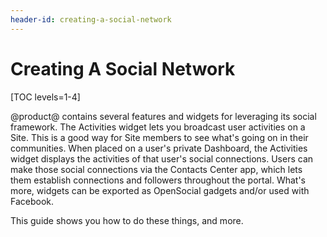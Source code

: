 ```yaml
---
header-id: creating-a-social-network
---
```


# Creating A Social Network

[TOC levels=1-4]

@product@ contains several features and widgets for leveraging its social
framework. The Activities widget lets you broadcast user activities on a Site.
This is a good way for Site members to see what's going on in their communities.
When placed on a user's private Dashboard, the Activities widget displays the
activities of that user's social connections. Users can make those social
connections via the Contacts Center app, which lets them establish connections
and followers throughout the portal. What's more, widgets can be exported as
OpenSocial gadgets and/or used with Facebook. 

This guide shows you how to do these things, and more. 

